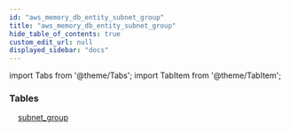 ```yaml
---
id: "aws_memory_db_entity_subnet_group"
title: "aws_memory_db_entity_subnet_group"
hide_table_of_contents: true
custom_edit_url: null
displayed_sidebar: "docs"
---
```


import Tabs from '@theme/Tabs';
import TabItem from '@theme/TabItem';

<Tabs>
  <TabItem value="Components" label="Components" default>

### Tables

    [subnet_group](../../aws/tables/aws_memory_db_entity_subnet_group.SubnetGroup)

</TabItem>
  <TabItem value="Code examples" label="Code examples">

</TabItem>
</Tabs>
